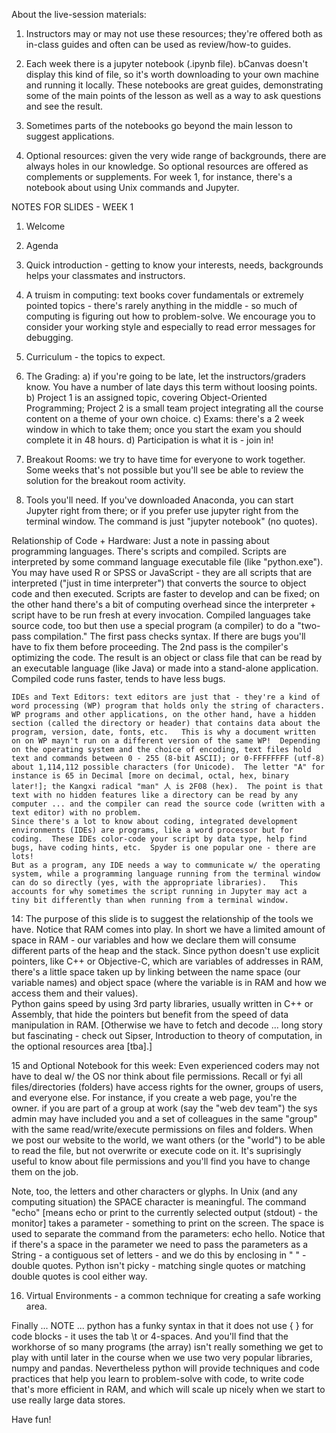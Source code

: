 About the live-session materials:

1)  Instructors may or may not use these resources; they're offered both as in-class guides and often can be used as review/how-to guides. 

2) Each week there is a jupyter notebook (.ipynb file).  bCanvas doesn't display this kind of file, so it's worth downloading to your own machine and running it locally.  These notebooks are great guides, demonstrating some of the main points of the lesson as well as a way to ask questions and see the result.

3)  Sometimes parts of the notebooks go beyond the main lesson to suggest applications.  

4)  Optional resources:  given the very wide range of backgrounds, there are always holes in our knowledge.  So optional resources are offered as complements or supplements.  For week 1, for instance, there's a notebook about using Unix commands and Jupyter.

NOTES FOR SLIDES - WEEK 1
1) Welcome
2) Agenda
3) Quick introduction - getting to know your interests, needs, backgrounds helps your classmates and instructors.
4)  A truism in computing: text books cover fundamentals or extremely pointed topics - there's rarely anything in the middle - so much of computing is figuring out how to problem-solve.   We encourage you to consider your working style and especially to read error messages for debugging.

6) Curriculum - the topics to expect.
7) The Grading: 
a)  if you're going to be late, let the instructors/graders know.  You have a number of late days this term without loosing points.
b) Project 1 is an assigned topic, covering Object-Oriented Programming;  Project 2 is a small team project integrating all the course content on a theme of your own choice.
c) Exams: there's a 2 week window in which to take them; once you start the exam you should complete it in 48 hours.
d)  Participation is what it is - join in!

9) Breakout Rooms: we try to have time for everyone to work together.  Some weeks that's not possible but you'll see be able to review the solution for the breakout room activity.

12)  Tools you'll need.  If you've downloaded Anaconda, you can start Jupyter right from there; or if you prefer use jupyter right from the terminal window.  The command is just "jupyter notebook" (no quotes).

Relationship of Code + Hardware:
	Just a note in passing about programming languages.  There's scripts and compiled.  Scripts are interpreted by some command language executable file (like "python.exe").  You may have used R or SPSS or JavaScript - they are all scripts that are interpreted ("just in time interpreter") that converts the source to object code and then executed.  Scripts are faster to develop and can be fixed; on the other hand there's a bit of computing overhead since the interpreter + script have to be run fresh at every invocation.  Compiled languages take source code, too but then use a special program (a compiler) to do a "two-pass compilation."  The first pass checks syntax.  If there are bugs you'll have to fix them before proceeding.  The 2nd pass is the compiler's optimizing the code.  The result is an object or class file that can be read by an executable language (like Java) or made into a stand-alone application.  Compiled code runs faster, tends to have less bugs.
	
	IDEs and Text Editors: text editors are just that - they're a kind of word processing (WP) program that holds only the string of characters.  WP programs and other applications, on the other hand, have a hidden section (called the directory or header) that contains data about the program, version, date, fonts, etc.   This is why a document written on on WP mayn't run on a different version of the same WP!  Depending on the operating system and the choice of encoding, text files hold text and commands between 0 - 255 (8-bit ASCII); or 0-FFFFFFFF (utf-8) about 1,114,112 possible characters (for Unicode).  The letter "A" for instance is 65 in Decimal [more on decimal, octal, hex, binary later!]; the Kangxi radical "man" ⼈ is 2F08 (hex).  The point is that text with no hidden features like a directory can be read by any computer ... and the compiler can read the source code (written with a text editor) with no problem.  
	Since there's a lot to know about coding, integrated development environments (IDEs) are programs, like a word processor but for coding.  These IDEs color-code your script by data type, help find bugs, have coding hints, etc.  Spyder is one popular one - there are lots!  
	But as a program, any IDE needs a way to communicate w/ the operating system, while a programming language running from the terminal window can do so directly (yes, with the appropriate libraries).   This accounts for why sometimes the script running in Jupyter may act a tiny bit differently than when running from a terminal window.
	
14: The purpose of this slide is to suggest the relationship of the tools we have.  Notice that RAM comes into play.  In short we have a limited amount of space in RAM - our variables and how we declare them will consume different parts of the heap and the stack.  Since python doesn't use explicit pointers, like C++ or Objective-C, which are variables of addresses in RAM, there's a little space taken up by linking between the name space (our variable names) and object space (where the variable is in RAM and how we access them and their values).  
	Python gains speed by using 3rd party libraries, usually written in C++ or Assembly, that hide the pointers but benefit from the speed of data manipulation in RAM.  [Otherwise we have to fetch and decode ... long story but fascinating - check out Sipser, Introduction to theory of computation, in the optional resources area [tba].]
	
15 and Optional Notebook for this week:  Even experienced coders may not have to deal w/ the OS nor think about file permissions.  Recall or fyi all files/directories (folders) have access rights for the owner, groups of users, and everyone else.  For instance, if you create a web page, you're the owner.  if you are part of a group at work (say the "web dev team") the sys admin may have included you and a set of colleagues in the same "group" with the same read/write/execute permissions on files and folders.  When we post our website to the world, we want others (or the "world") to be able to read the file, but not overwrite or execute code on it.   It's suprisingly useful to know about file permissions and you'll find you have to change them on the job.

Note, too, the letters and other characters or glyphs.  In Unix (and any computing situation) the SPACE character is meaningful.  The command "echo" [means echo or print to the currently selected output (stdout) - the monitor] takes a parameter - something to print on the screen.  The space is used to separate the command from the parameters: echo hello.    Notice that if there's a space in the parameter we need to pass the parameters as a String - a contiguous set of letters - and we do this by enclosing in " " - double quotes.  Python isn't picky - matching single quotes or matching double quotes is cool either way.  

16)  Virtual Environments - a common technique for creating a safe working area.

Finally ... NOTE ... python has a funky syntax in that it does not use { } for code blocks - it uses the tab \t or 4-spaces.  And you'll find that the workhorse of so many programs (the array) isn't really something we get to play with until later in the course when we use two very popular libraries, numpy and pandas.  Nevertheless python will provide techniques and code practices that help you learn to problem-solve with code, to write code that's more efficient in RAM, and which will scale up nicely when we start to use really large data stores.

Have fun!